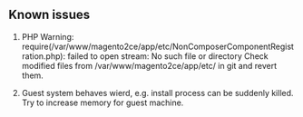 Known issues
----------------------------

1. PHP Warning:  require(/var/www/magento2ce/app/etc/NonComposerComponentRegistration.php): failed to open stream: No such file or directory
   Check modified files from /var/www/magento2ce/app/etc/ in git and revert them.

2. Guest system behaves wierd, e.g. install process can be suddenly killed.
   Try to increase memory for guest machine.


